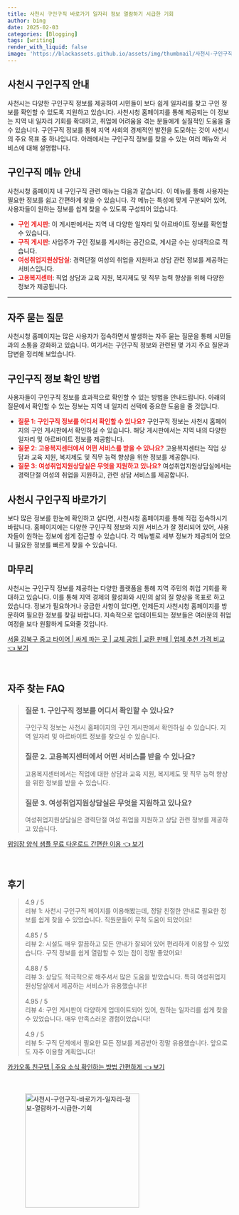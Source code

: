 ```yaml
---
title: 사천시 구인구직 바로가기 일자리 정보 열람하기 시급한 기회
author: bing
date: 2025-02-03
categories: [Blogging]
tags: [writing]
render_with_liquid: false
image: 'https://blackassets.github.io/assets/img/thumbnail/사천시-구인구직-바로가기-일자리-정보-열람하기-시급한-기회.webp'
---
```



<h2 id='사천시_구인구직_안내'>사천시 구인구직 안내</h2>

<p>사천시는 다양한 구인구직 정보를 제공하여 시민들이 보다 쉽게 일자리를 찾고 구인 정보를 확인할 수 있도록 지원하고 있습니다. 사천시청 홈페이지를 통해 제공되는 이 정보는 지역 내 일자리 기회를 확대하고, 취업에 어려움을 겪는 분들에게 실질적인 도움을 줄 수 있습니다. 구인구직 정보를 통해 지역 사회의 경제적인 발전을 도모하는 것이 사천시의 주요 목표 중 하나입니다. 아래에서는 구인구직 정보를 찾을 수 있는 여러 메뉴와 서비스에 대해 설명합니다.</p>

<h2 id='구인구직_메뉴_안내'>구인구직 메뉴 안내</h2>

<p>사천시청 홈페이지 내 구인구직 관련 메뉴는 다음과 같습니다. 이 메뉴를 통해 사용자는 필요한 정보를 쉽고 간편하게 찾을 수 있습니다. 각 메뉴는 특성에 맞게 구분되어 있어, 사용자들이 원하는 정보를 쉽게 찾을 수 있도록 구성되어 있습니다.</p>

<ul>
    <li><b><span style="color: #ee2323;">구인 게시판</span></b>: 이 게시판에서는 지역 내 다양한 일자리 및 아르바이트 정보를 확인할 수 있습니다.</li>
    <li><b><span style="color: #ee2323;">구직 게시판</span></b>: 사업주가 구인 정보를 게시하는 공간으로, 게시글 수는 상대적으로 적습니다.</li>
    <li><b><span style="color: #ee2323;">여성취업지원상담실</span></b>: 경력단절 여성의 취업을 지원하고 상담 관련 정보를 제공하는 서비스입니다.</li>
    <li><b><span style="color: #ee2323;">고용복지센터</span></b>: 직업 상담과 교육 지원, 복지제도 및 직무 능력 향상을 위해 다양한 정보가 제공됩니다.</li>
</ul>

<hr />

<h2 id='자주_묻는_질문'>자주 묻는 질문</h2>

<p>사천시청 홈페이지는 많은 사용자가 접속하면서 발생하는 자주 묻는 질문을 통해 시민들과의 소통을 강화하고 있습니다. 여기서는 구인구직 정보와 관련된 몇 가지 주요 질문과 답변을 정리해 보았습니다.</p>

<h2 id='구인구직_정보_확인'>구인구직 정보 확인 방법</h2>

<p>사용자들이 구인구직 정보를 효과적으로 확인할 수 있는 방법을 안내드립니다. 아래의 질문에서 확인할 수 있는 정보는 지역 내 일자리 선택에 중요한 도움을 줄 것입니다.</p>

<ul>
    <li><b><span style="color: #ee2323;">질문 1: 구인구직 정보를 어디서 확인할 수 있나요?</span></b> 구인구직 정보는 사천시 홈페이지의 구인 게시판에서 확인하실 수 있습니다. 해당 게시판에서는 지역 내의 다양한 일자리 및 아르바이트 정보를 제공합니다.</li>
    <li><b><span style="color: #ee2323;">질문 2: 고용복지센터에서 어떤 서비스를 받을 수 있나요?</span></b> 고용복지센터는 직업 상담과 교육 지원, 복지제도 및 직무 능력 향상을 위한 정보를 제공합니다.</li>
    <li><b><span style="color: #ee2323;">질문 3: 여성취업지원상담실은 무엇을 지원하고 있나요?</span></b> 여성취업지원상담실에서는 경력단절 여성의 취업을 지원하고, 관련 상담 서비스를 제공합니다.</li>
</ul>

<h2 id='사천시_구인구직_바로가기'>사천시 구인구직 바로가기</h2>

<p>보다 많은 정보를 한눈에 확인하고 싶다면, 사천시청 홈페이지를 통해 직접 접속하시기 바랍니다. 홈페이지에는 다양한 구인구직 정보와 지원 서비스가 잘 정리되어 있어, 사용자들이 원하는 정보에 쉽게 접근할 수 있습니다. 각 메뉴별로 세부 정보가 제공되어 있으니 필요한 정보를 빠르게 찾을 수 있습니다.</p>

<h2 id='마무리'>마무리</h2>

<p>사천시는 구인구직 정보를 제공하는 다양한 플랫폼을 통해 지역 주민의 취업 기회를 확대하고 있습니다. 이를 통해 지역 경제의 활성화와 시민의 삶의 질 향상을 목표로 하고 있습니다. 정보가 필요하거나 궁금한 사항이 있다면, 언제든지 사천시청 홈페이지를 방문하여 필요한 정보를 찾길 바랍니다. 지속적으로 업데이트되는 정보들은 여러분의 취업 여정을 보다 원활하게 도와줄 것입니다.</p>


<p><a class="click-button" title="서울 강북구 중고 타이어 | 싸게 파는 곳 | 교체 공임 | 교환 판매 | 업체 추천 가격 비교" href="https://blackassets.github.io/posts/%EC%84%9C%EC%9A%B8-%EA%B0%95%EB%B6%81%EA%B5%AC-%EC%A4%91%EA%B3%A0-%ED%83%80%EC%9D%B4%EC%96%B4-%EC%8B%B8%EA%B2%8C-%ED%8C%8C%EB%8A%94-%EA%B3%B3-%EA%B5%90%EC%B2%B4-%EA%B3%B5%EC%9E%84-%EA%B5%90%ED%99%98-%ED%8C%90%EB%A7%A4-%EC%97%85%EC%B2%B4-%EC%B6%94%EC%B2%9C-%EA%B0%80%EA%B2%A9-%EB%B9%84%EA%B5%90/" rel="dofollow">서울 강북구 중고 타이어 | 싸게 파는 곳 | 교체 공임 | 교환 판매 | 업체 추천 가격 비교 👈 보기</a></p><br>
<h2 id='자주_찾는_FAQ'>자주 찾는 FAQ</h2>
<div itemscope="" itemtype="https://schema.org/FAQPage"> 
<blockquote> 
<div itemscope="" itemprop="mainEntity" itemtype="https://schema.org/Question"> 
<h3 itemprop="name">질문 1. 구인구직 정보를 어디서 확인할 수 있나요?</h3> 
<div itemscope="" itemprop="acceptedAnswer" itemtype="https://schema.org/Answer"> 
<span itemprop="text"> 
<p>구인구직 정보는 사천시 홈페이지의 구인 게시판에서 확인하실 수 있습니다. 지역 일자리 및 아르바이트 정보를 찾으실 수 있습니다.</p> 
</span> 
</div> 
</div> 

<div itemscope="" itemprop="mainEntity" itemtype="https://schema.org/Question"> 
<h3 itemprop="name">질문 2. 고용복지센터에서 어떤 서비스를 받을 수 있나요?</h3> 
<div itemscope="" itemprop="acceptedAnswer" itemtype="https://schema.org/Answer"> 
<span itemprop="text"> 
<p>고용복지센터에서는 직업에 대한 상담과 교육 지원, 복지제도 및 직무 능력 향상을 위한 정보를 받을 수 있습니다.</p> 
</span> 
</div> 
</div> 

<div itemscope="" itemprop="mainEntity" itemtype="https://schema.org/Question"> 
<h3 itemprop="name">질문 3. 여성취업지원상담실은 무엇을 지원하고 있나요?</h3> 
<div itemscope="" itemprop="acceptedAnswer" itemtype="https://schema.org/Answer"> 
<span itemprop="text"> 
<p>여성취업지원상담실은 경력단절 여성 취업을 지원하고 상담 관련 정보를 제공하고 있습니다.</p> 
</span> 
</div> 
</div> 
</blockquote> 
</div>
<p><a class="click-button" title="위임장 양식 샘플 무료 다운로드 간편한 이용" href="https://blackassets.github.io/posts/%EC%9C%84%EC%9E%84%EC%9E%A5-%EC%96%91%EC%8B%9D-%EC%83%98%ED%94%8C-%EB%AC%B4%EB%A3%8C-%EB%8B%A4%EC%9A%B4%EB%A1%9C%EB%93%9C-%EA%B0%84%ED%8E%B8%ED%95%9C-%EC%9D%B4%EC%9A%A9/" rel="dofollow">위임장 양식 샘플 무료 다운로드 간편한 이용 👈 보기</a></p><br>
<h2 id='후기'>후기</h2>
<div itemscope itemtype="https://schema.org/Product">
  <blockquote>
  <div itemprop="review" itemscope itemtype="https://schema.org/Review">
      <div itemprop="reviewRating" itemscope itemtype="https://schema.org/Rating"> <span itemprop="ratingValue">4.9</span> / <span itemprop="bestRating">5</span> </div>
      <span itemprop="reviewBody">리뷰 1: 사천시 구인구직 페이지를 이용해봤는데, 정말 친절한 안내로 필요한 정보를 쉽게 찾을 수 있었습니다. 직원분들이 무척 도움이 되었어요!</span>
  </div>
  <br>
  <div itemprop="review" itemscope itemtype="https://schema.org/Review">
      <div itemprop="reviewRating" itemscope itemtype="https://schema.org/Rating"> <span itemprop="ratingValue">4.85</span> / <span itemprop="bestRating">5</span> </div>
      <span itemprop="reviewBody">리뷰 2: 시설도 매우 깔끔하고 모든 안내가 잘되어 있어 편리하게 이용할 수 있었습니다. 구직 정보를 쉽게 열람할 수 있는 점이 정말 좋았어요!</span>
  </div>
  <br>
  <div itemprop="review" itemscope itemtype="https://schema.org/Review">
      <div itemprop="reviewRating" itemscope itemtype="https://schema.org/Rating"> <span itemprop="ratingValue">4.88</span> / <span itemprop="bestRating">5</span> </div>
      <span itemprop="reviewBody">리뷰 3: 상담도 적극적으로 해주셔서 많은 도움을 받았습니다. 특히 여성취업지원상담실에서 제공하는 서비스가 유용했습니다!</span>
  </div>
  <br>
  <div itemprop="review" itemscope itemtype="https://schema.org/Review">
      <div itemprop="reviewRating" itemscope itemtype="https://schema.org/Rating"> <span itemprop="ratingValue">4.95</span> / <span itemprop="bestRating">5</span> </div>
      <span itemprop="reviewBody">리뷰 4: 구인 게시판이 다양하게 업데이트되어 있어, 원하는 일자리를 쉽게 찾을 수 있었습니다. 매우 만족스러운 경험이었습니다!</span>
  </div>
  <br>
  <div itemprop="review" itemscope itemtype="https://schema.org/Review">
      <div itemprop="reviewRating" itemscope itemtype="https://schema.org/Rating"> <span itemprop="ratingValue">4.9</span> / <span itemprop="bestRating">5</span> </div>
      <span itemprop="reviewBody">리뷰 5: 구직 단계에서 필요한 모든 정보를 제공받아 정말 유용했습니다. 앞으로도 자주 이용할 계획입니다!</span>
  </div>
  </blockquote>
</div>
<p><a class="click-button" title="카카오톡 친구탭 | 주요 소식 확인하는 방법 간편하게" href="https://blackassets.github.io/posts/%EC%B9%B4%EC%B9%B4%EC%98%A4%ED%86%A1-%EC%B9%9C%EA%B5%AC%ED%83%AD-%EC%A3%BC%EC%9A%94-%EC%86%8C%EC%8B%9D-%ED%99%95%EC%9D%B8%ED%95%98%EB%8A%94-%EB%B0%A9%EB%B2%95-%EA%B0%84%ED%8E%B8%ED%95%98%EA%B2%8C/" rel="dofollow">카카오톡 친구탭 | 주요 소식 확인하는 방법 간편하게 👈 보기</a></p><br>
<figure class="image"><img src="https://blackassets.github.io/assets/img/thumbnail/사천시-구인구직-바로가기-일자리-정보-열람하기-시급한-기회.webp" alt="사천시-구인구직-바로가기-일자리-정보-열람하기-시급한-기회" width="256" height="256"></figure>